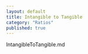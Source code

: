 ```yaml
---
layout: default
title: Intangible to Tangible 
category: "Ratios"
published: true
---
```


IntangibleToTangible.md